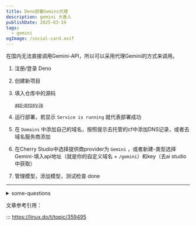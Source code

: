 ```yaml
---
title: Deno部署Gemini代理
description: gemini 大善人
publishDate: 2025-03-19
tags:
  - gemini
ogImage: /social-card.avif
---
```

在国内无法直接调用Gemini-API，所以可以采用代理Gemini的方式来调用。

1. 注册/登录 Deno
2. 创建新项目
3. 填入仓库中的源码
    
    [api-proxy.js](https://gist.github.com/ZX-11/edc4e6b4654c4ef19fd89199455e3292)
    
4. 运行部署，若显示 `Service is running` 就代表部署成功
5. 在 `Domains` 中添加自己的域名，按照提示去托管的cf中添加DNS记录，或者去域名服务商添加
6. 在Cherry Studio中选择提供商provider为 `Gemini` ，或者新建-类型选择Gemini-填入api地址（就是你的自定义域名 + `/gemini`）和key（去ai studio中获取）
7. 管理模型，添加模型，测试检查 done

---
<details>

<summary>some-questions</summary>

- 一般来说，api可以直接填自定义域名，但是这里为什么要加上/gemini呢，是因为代码中不仅反代了gemini，还包括OpenAI、grop、Claude等其余墙外网站，所以同理，在国内直接调用这些api对应的代理地址也可以
- 自定义域名是出于稳定性和速度的考虑，也方便记忆

</details>

文章参考引用：

::: https://linux.do/t/topic/359495
